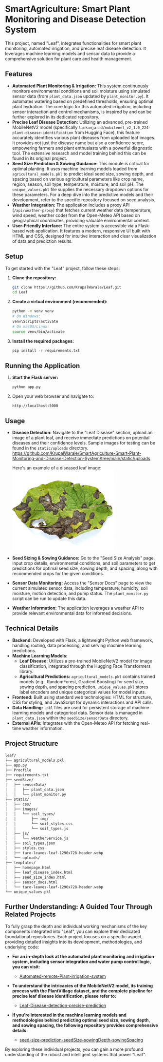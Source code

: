 # SmartAgriculture: Smart Plant Monitoring and Disease Detection System

This project, named "Leaf", integrates functionalities for smart plant monitoring, automated irrigation, and precise leaf disease detection. It leverages machine learning models and sensor data to provide a comprehensive solution for plant care and health management.

## Features

*   **Automated Plant Monitoring & Irrigation:** This system continuously monitors environmental conditions and soil moisture using simulated sensor data (from `plant_data.json` updated by `plant_monitor.py`). It automates watering based on predefined thresholds, ensuring optimal plant hydration. The core logic for this automated irrigation, including sensor interaction and control mechanisms, is inspired by and can be further explored in its dedicated repository.
*   **Precise Leaf Disease Detection:** Utilizing an advanced, pre-trained MobileNetV2 model (specifically `linkanjarad/mobilenet_v2_1.0_224-plant-disease-identification` from Hugging Face), this feature accurately identifies various plant diseases from uploaded leaf images. It provides not just the disease name but also a confidence score, empowering farmers and plant enthusiasts with a powerful diagnostic tool. The extensive research and model training behind this can be found in its original project.
*   **Seed Size Prediction & Sowing Guidance:** This module is critical for optimal planting. It uses machine learning models loaded from `agricultural_models.pkl` to predict ideal seed size, sowing depth, and spacing based on various agricultural parameters like crop name, region, season, soil type, temperature, moisture, and soil pH. The `unique_values.pkl` file supplies the necessary dropdown options for these parameters. For a deep dive into the predictive models and their development, refer to the specific repository focused on seed analysis.
*   **Weather Integration:** The application includes a proxy API (`/api/weather-proxy`) that fetches current weather data (temperature, wind speed, weather code) from the Open-Meteo API based on geographical coordinates, providing valuable environmental context.
*   **User-Friendly Interface:** The entire system is accessible via a Flask-based web application. It features a modern, responsive UI built with HTML and CSS, designed for intuitive interaction and clear visualization of data and prediction results.

## Setup

To get started with the "Leaf" project, follow these steps:

1.  **Clone the repository:**

    ```bash
    git clone https://github.com/KrupalWarale/Leaf.git
    cd Leaf
    ```

2.  **Create a virtual environment (recommended):**

    ```bash
    python -m venv venv
    # On Windows:
    venv\Scripts\activate
    # On macOS/Linux:
    source venv/bin/activate
    ```

3.  **Install the required packages:**

    ```bash
    pip install -r requirements.txt
    ```

## Running the Application

1.  **Start the Flask server:**

    ```bash
    python app.py
    ```

2.  Open your web browser and navigate to:

    ```
    http://localhost:5000
    ```

## Usage

*   **Disease Detection:** Navigate to the "Leaf Disease" section, upload an image of a plant leaf, and receive immediate predictions on potential diseases and their confidence levels. Sample images for testing can be found in the `static/uploads` directory. https://github.com/KrupalWarale/SmartAgriculture-Smart-Plant-Monitoring-and-Disease-Detection-System/tree/main/static/uploads

    Here's an example of a diseased leaf image:
    ![Sample Diseased Leaf](static/uploads/Alternaria_Leaf_resized.jpg)

*   **Seed Sizing & Sowing Guidance:** Go to the "Seed Size Analysis" page. Input crop details, environmental conditions, and soil parameters to get predictions for optimal seed size, sowing depth, and spacing, along with recommended crops for the given conditions.
*   **Sensor Data Monitoring:** Access the "Sensor Docs" page to view the current simulated sensor data, including temperature, humidity, soil moisture, motion detection, and pump status. The `plant_monitor.py` script can be run to update this data.
*   **Weather Information:** The application leverages a weather API to provide relevant environmental data for informed decisions.

## Technical Details

*   **Backend:** Developed with Flask, a lightweight Python web framework, handling routing, data processing, and serving machine learning predictions.
*   **Machine Learning Models:**
    *   **Leaf Disease:** Utilizes a pre-trained MobileNetV2 model for image classification, integrated through the Hugging Face Transformers library.
    *   **Agricultural Predictions:** `agricultural_models.pkl` contains trained models (e.g., RandomForest, Gradient Boosting) for seed size, sowing depth, and spacing prediction. `unique_values.pkl` stores label encoders and unique categorical values for model inputs.
*   **Frontend:** Built using standard web technologies: HTML for structure, CSS for styling, and JavaScript for dynamic interactions and API calls.
*   **Data Handling:** `.pkl` files are used for persistent storage of machine learning models and categorical data. Sensor data is managed in `plant_data.json` within the `seedSize/sensorData` directory.
*   **External APIs:** Integrates with the Open-Meteo API for fetching real-time weather information.

## Project Structure

```
leaf/
├── agricultural_models.pkl
├── app.py
├── Procfile
├── requirements.txt
├── seedSize/
│   ├── sensorData/
│   │   ├── plant_data.json
│   │   └── plant_monitor.py
├── static/
│   ├── css/
│   ├── images/
│   │   └── soil_types/
│   │       ├── img/
│   │       └── soil_styles.css
│   │       └── soil_types.js
│   ├── js/
│   │   └── weatherService.js
│   ├── soil_types.json
│   ├── styles.css
│   ├── taro-leaves-leaf-1296x728-header.webp
│   └── uploads/
├── templates/
│   ├── homepage.html
│   ├── leaf_disease_index.html
│   ├── seed_size_index.html
│   ├── sensor_docs.html
│   └── taro-leaves-leaf-1296x728-header.webp
└── unique_values.pkl
```

## Further Understanding: A Guided Tour Through Related Projects

To fully grasp the depth and individual working mechanisms of the key components integrated into "Leaf", you can explore their dedicated foundational repositories. Each project focuses on a specific aspect, providing detailed insights into its development, methodologies, and underlying code:

*   **For an in-depth look at the automated plant monitoring and irrigation system, including sensor integration and water pump control logic, you can visit:**
    *   [Automated-remote-Plant-irrigation-system](https://github.com/KrupalWarale/Automated-remote-Plant-irrigation-system)

*   **To understand the intricacies of the MobileNetV2 model, its training process with the PlantVillage dataset, and the complete pipeline for precise leaf disease identification, please refer to:**
    *   [Leaf-Disease-detection-precise-prediction](https://github.com/KrupalWarale/Leaf-Disease-detection-precise-prediction)

*   **If you're interested in the machine learning models and methodologies behind predicting optimal seed size, sowing depth, and sowing spacing, the following repository provides comprehensive details:**
    *   [seed-size-prediction-seedSize-sowingDepth-sowingSpacing](https://github.com/KrupalWarale/seed-size-prediction-seedSize-sowingDepth-sowingSpacing)

By exploring these individual projects, you can gain a more profound understanding of the robust and intelligent systems that power "Leaf". 

